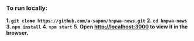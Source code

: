 ### To run locally:

**1. `git clone https://github.com/a-sapon/hnpwa-news.git`**
**2. `cd hnpwa-news`**
**3. `npm install`**
**4. `npm start`**
**5. Open [http://localhost:3000](http://localhost:3000) to view it in the browser.**